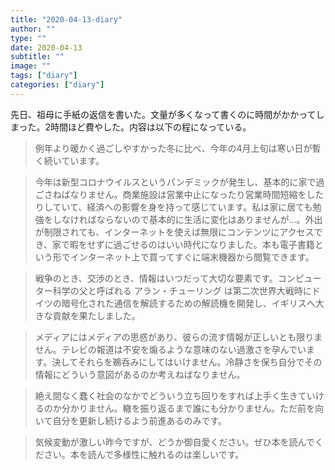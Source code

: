 ```yaml
---
title: "2020-04-13-diary"
author: ""
type: ""
date: 2020-04-13
subtitle: ""
image: ""
tags: ["diary"]
categories: ["diary"]
---
```

<!--more-->
先日、祖母に手紙の返信を書いた。文量が多くなって書くのに時間がかかってしまった。2時間ほど費やした。内容は以下の程になっている。

> 例年より暖かく過ごしやすかった冬に比べ、今年の4月上旬は寒い日が暫く続いています。

> 今年は新型コロナウイルスというパンデミックが発生し、基本的に家で過ごさねばなりません。商業施設は営業中止になったり営業時間短縮をしたりしていて、経済への影響を身を持って感じています。私は家に居ても勉強をしなければならないので基本的に生活に変化はありませんが…。外出が制限されても、インターネットを使えば無限にコンテンツにアクセスでき、家で暇をせずに過ごせるのはいい時代になりました。本も電子書籍という形でインターネット上で買ってすぐに端末機器から閲覧できます。

> 戦争のとき、交渉のとき、情報はいつだって大切な要素です。コンピューター科学の父と呼ばれる アラン・チューリング は第二次世界大戦時にドイツの暗号化された通信を解読するための解読機を開発し、イギリスへ大きな貢献を果たしました。

> メディアにはメディアの思惑があり、彼らの流す情報が正しいとも限りません。テレビの報道は不安を煽るような意味のない過激さを孕んでいます。決してそれらを鵜呑みにしてはいけません。冷静さを保ち自分でその情報にどういう意図があるのか考えねばなりません。

> 絶え間なく蠢く社会のなかでどういう立ち回りをすれば上手く生きていけるのか分かりません。轍を振り返るまで誰にも分かりません。ただ前を向いて自分を更新し続けるよう前進あるのみです。

> 気候変動が激しい昨今ですが、どうか御自愛ください。ぜひ本を読んでください。本を読んで多様性に触れるのは楽しいです。
